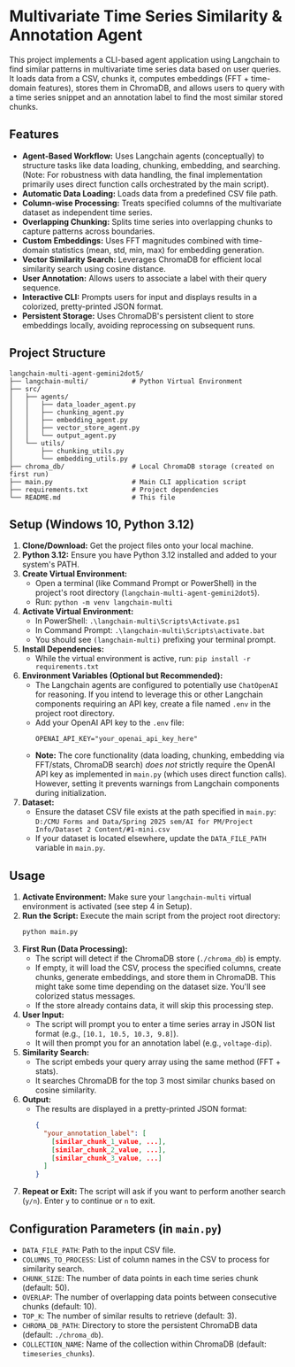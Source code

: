 # Multivariate Time Series Similarity & Annotation Agent

This project implements a CLI-based agent application using Langchain to find similar patterns in multivariate time series data based on user queries. It loads data from a CSV, chunks it, computes embeddings (FFT + time-domain features), stores them in ChromaDB, and allows users to query with a time series snippet and an annotation label to find the most similar stored chunks.

## Features

*   **Agent-Based Workflow:** Uses Langchain agents (conceptually) to structure tasks like data loading, chunking, embedding, and searching. (Note: For robustness with data handling, the final implementation primarily uses direct function calls orchestrated by the main script).
*   **Automatic Data Loading:** Loads data from a predefined CSV file path.
*   **Column-wise Processing:** Treats specified columns of the multivariate dataset as independent time series.
*   **Overlapping Chunking:** Splits time series into overlapping chunks to capture patterns across boundaries.
*   **Custom Embeddings:** Uses FFT magnitudes combined with time-domain statistics (mean, std, min, max) for embedding generation.
*   **Vector Similarity Search:** Leverages ChromaDB for efficient local similarity search using cosine distance.
*   **User Annotation:** Allows users to associate a label with their query sequence.
*   **Interactive CLI:** Prompts users for input and displays results in a colorized, pretty-printed JSON format.
*   **Persistent Storage:** Uses ChromaDB's persistent client to store embeddings locally, avoiding reprocessing on subsequent runs.

## Project Structure

```
langchain-multi-agent-gemini2dot5/
├── langchain-multi/           # Python Virtual Environment
├── src/
│   ├── agents/
│   │   ├── data_loader_agent.py
│   │   ├── chunking_agent.py
│   │   ├── embedding_agent.py
│   │   ├── vector_store_agent.py
│   │   └── output_agent.py
│   └── utils/
│       ├── chunking_utils.py
│       └── embedding_utils.py
├── chroma_db/                 # Local ChromaDB storage (created on first run)
├── main.py                    # Main CLI application script
├── requirements.txt           # Project dependencies
└── README.md                  # This file
```

## Setup (Windows 10, Python 3.12)

1.  **Clone/Download:** Get the project files onto your local machine.
2.  **Python 3.12:** Ensure you have Python 3.12 installed and added to your system's PATH.
3.  **Create Virtual Environment:**
    *   Open a terminal (like Command Prompt or PowerShell) in the project's root directory (`langchain-multi-agent-gemini2dot5`).
    *   Run: `python -m venv langchain-multi`
4.  **Activate Virtual Environment:**
    *   In PowerShell: `.\langchain-multi\Scripts\Activate.ps1`
    *   In Command Prompt: `.\langchain-multi\Scripts\activate.bat`
    *   You should see `(langchain-multi)` prefixing your terminal prompt.
5.  **Install Dependencies:**
    *   While the virtual environment is active, run: `pip install -r requirements.txt`
6.  **Environment Variables (Optional but Recommended):**
    *   The Langchain agents are configured to potentially use `ChatOpenAI` for reasoning. If you intend to leverage this or other Langchain components requiring an API key, create a file named `.env` in the project root directory.
    *   Add your OpenAI API key to the `.env` file:
        ```dotenv
        OPENAI_API_KEY="your_openai_api_key_here"
        ```
    *   **Note:** The core functionality (data loading, chunking, embedding via FFT/stats, ChromaDB search) *does not* strictly require the OpenAI API key as implemented in `main.py` (which uses direct function calls). However, setting it prevents warnings from Langchain components during initialization.
7.  **Dataset:**
    *   Ensure the dataset CSV file exists at the path specified in `main.py`:
        `D:/CMU Forms and Data/Spring 2025 sem/AI for PM/Project Info/Dataset 2 Content/#1-mini.csv`
    *   If your dataset is located elsewhere, update the `DATA_FILE_PATH` variable in `main.py`.

## Usage

1.  **Activate Environment:** Make sure your `langchain-multi` virtual environment is activated (see step 4 in Setup).
2.  **Run the Script:** Execute the main script from the project root directory:
    ```bash
    python main.py
    ```
3.  **First Run (Data Processing):**
    *   The script will detect if the ChromaDB store (`./chroma_db`) is empty.
    *   If empty, it will load the CSV, process the specified columns, create chunks, generate embeddings, and store them in ChromaDB. This might take some time depending on the dataset size. You'll see colorized status messages.
    *   If the store already contains data, it will skip this processing step.
4.  **User Input:**
    *   The script will prompt you to enter a time series array in JSON list format (e.g., `[10.1, 10.5, 10.3, 9.8]`).
    *   It will then prompt you for an annotation label (e.g., `voltage-dip`).
5.  **Similarity Search:**
    *   The script embeds your query array using the same method (FFT + stats).
    *   It searches ChromaDB for the top 3 most similar chunks based on cosine similarity.
6.  **Output:**
    *   The results are displayed in a pretty-printed JSON format:
        ```json
        {
          "your_annotation_label": [
            [similar_chunk_1_value, ...],
            [similar_chunk_2_value, ...],
            [similar_chunk_3_value, ...]
          ]
        }
        ```
7.  **Repeat or Exit:** The script will ask if you want to perform another search (`y/n`). Enter `y` to continue or `n` to exit.

## Configuration Parameters (in `main.py`)

*   `DATA_FILE_PATH`: Path to the input CSV file.
*   `COLUMNS_TO_PROCESS`: List of column names in the CSV to process for similarity search.
*   `CHUNK_SIZE`: The number of data points in each time series chunk (default: 50).
*   `OVERLAP`: The number of overlapping data points between consecutive chunks (default: 10).
*   `TOP_K`: The number of similar results to retrieve (default: 3).
*   `CHROMA_DB_PATH`: Directory to store the persistent ChromaDB data (default: `./chroma_db`).
*   `COLLECTION_NAME`: Name of the collection within ChromaDB (default: `timeseries_chunks`).
